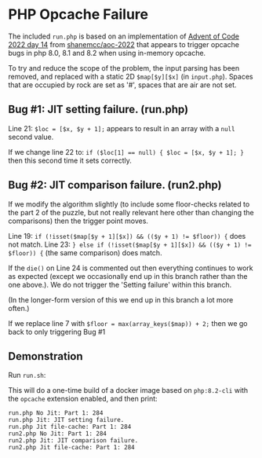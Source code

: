 # PHP Opcache Failure

The included `run.php` is based on an implementation of [Advent of Code 2022 day 14](https://adventofcode.com/2022/day/14) from [shanemcc/aoc-2022](https://github.com/shanemcc/aoc-2022) that appears to trigger opcache bugs in php 8.0, 8.1 and 8.2 when using in-memory opcache.

To try and reduce the scope of the problem, the input parsing has been removed, and replaced with a static 2D `$map[$y][$x]` (in `input.php`).
Spaces that are occupied by rock are set as '#', spaces that are air are not set.

## Bug #1: JIT setting failure. (run.php)

Line 21: `$loc = [$x, $y + 1];` appears to result in an array with a `null` second value.

If  we change line 22 to: `if ($loc[1] == null) { $loc = [$x, $y + 1]; }` then this second time it sets correctly.

## Bug #2: JIT comparison failure. (run2.php)

If we modify the algorithm slightly (to include some floor-checks related to the part 2 of the puzzle, but not really relevant here other than changing the comparisons) then the trigger point moves.

Line 19: `if (!isset($map[$y + 1][$x]) && (($y + 1) != $floor)) {` does not match.
Line 23: `} else if (!isset($map[$y + 1][$x]) && (($y + 1) != $floor)) {` (the same comparison) does match.

If the `die()` on Line 24 is commented out then everything continues to work as expected (except we occasionally end up in this branch rather than the one above.). We do not trigger the 'Setting failure' within this branch.

(In the longer-form version of this we end up in this branch a lot more often.)

If we replace line 7 with `$floor = max(array_keys($map)) + 2;` then we go back to only triggering Bug #1

## Demonstration

Run `run.sh`:

This will do a one-time build of a docker image based on `php:8.2-cli` with the `opcache` extension enabled, and then print:
```
run.php No Jit: Part 1: 284
run.php Jit: JIT setting failure.
run.php Jit file-cache: Part 1: 284
run2.php No Jit: Part 1: 284
run2.php Jit: JIT comparison failure.
run2.php Jit file-cache: Part 1: 284
```
